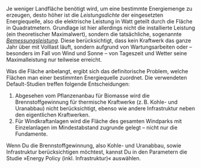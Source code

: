 Je weniger Landfläche benötigt wird, um eine bestimmte Energiemenge zu erzeugen, desto höher ist die *Leistungsdichte* der eingesetzten Energiequelle, also die elektrische  Leistung in Watt geteilt durch die Fläche in Quadratmetern. Grundlage ist hier allerdings nicht die installierte Leistung (ein theoretischer Maximalwert), sondern die tatsächliche, sogenannte <a href="https://www.energie-lexikon.info/bemessungsleistung.html" target="_blank">*Bemessungsleistung*</a>. Diese berücksichtigt, dass kein Kraftwerk das ganze Jahr über mit Volllast läuft, sondern aufgrund von Wartungsarbeiten oder – besonders im Fall von Wind und Sonne – von Tageszeit und Wetter seine Maximalleistung nur teilweise erreicht.

Was die Fläche anbelangt, ergibt sich das definitorische Problem, welche Flächen man einer bestimmten Energiequelle zuordnet. Die verwendeten Default-Studien treffen folgende Entscheidungen:

1. Abgesehen vom Pflanzenanbau für Biomasse wird die Brennstoffgewinnung für thermische Kraftwerke (z. B. Kohle- und Uranabbau) nicht berücksichtigt, ebenso wie andere Infrastruktur neben den eigentlichen Kraftwerken.
2. Für Windkraftanlagen wird die Fläche des gesamten Windparks mit Einzelanlagen im Mindestabstand zugrunde gelegt – nicht nur die Fundamente.

Wenn Du die Brennstoffgewinnung, also Kohle- und Uranabbau, sowie Infrastruktur berücksichtigen möchtest, kannst Du in den Parametern die Studie »Energy Policy (inkl. Infrastruktur)« auswählen.
